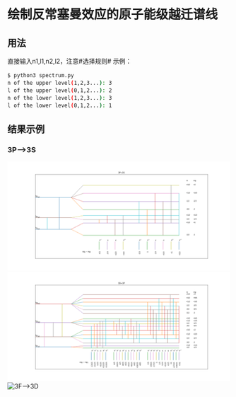 # 绘制反常塞曼效应的原子能级越迁谱线
## 用法
直接输入n1,l1,n2,l2，注意#选择规则#
示例：
```sh
$ python3 spectrum.py 
n of the upper level(1,2,3...): 3
l of the upper level(0,1,2...): 2
n of the lower level(1,2,3...): 3
l of the lower level(0,1,2...): 1
```

## 结果示例
### 3P-->3S
![3P-->3S](./3P-3S.png)
![3D-->3P](./3D-3P.png)
![3F-->3D](./3F-3D.png)
